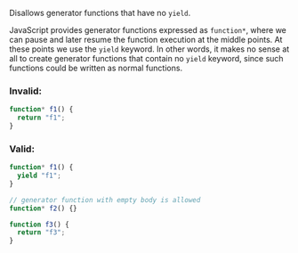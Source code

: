 Disallows generator functions that have no `yield`.

JavaScript provides generator functions expressed as `function*`, where we can
pause and later resume the function execution at the middle points. At these
points we use the `yield` keyword. In other words, it makes no sense at all to
create generator functions that contain no `yield` keyword, since such functions
could be written as normal functions.

### Invalid:

```typescript
function* f1() {
  return "f1";
}
```

### Valid:

```typescript
function* f1() {
  yield "f1";
}

// generator function with empty body is allowed
function* f2() {}

function f3() {
  return "f3";
}
```
